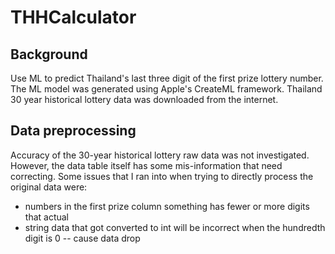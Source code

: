 # THHCalculator

## Background
Use ML to predict Thailand's last three digit of the first prize lottery number. The ML model was generated using Apple's CreateML framework.  Thailand 30 year historical lottery data was downloaded from the internet.

## Data preprocessing
Accuracy of the 30-year historical lottery raw data was not investigated. However, the data table itself has some mis-information that need correcting.  Some issues that I ran into when trying to directly process the original data were:
<ul>
  <li>numbers in the first prize column something has fewer or more digits that actual</li>
  <li>string data that got converted to int will be incorrect when the hundredth digit is 0 -- cause data drop</li>
</ul>
    

